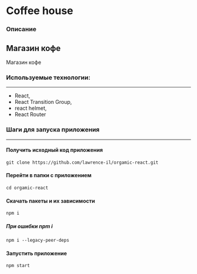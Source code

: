 # Coffee house 

### Описание
Магазин кофе
---
Магазин кофе

### Используемые технологии:
--- 
- React,
- React Transition Group,
- react helmet,
- React Router

### Шаги для запуска приложения
---
#### Получить исходный код приложения
`git clone https://github.com/lawrence-il/orgamic-react.git`
#### Перейти в папки с приложением
`cd orgamic-react`
#### Скачать пакеты и их зависимости
`npm i`
##### При ошибки npm i
`npm i --legacy-peer-deps`
#### Запустить приложение
`npm start`
